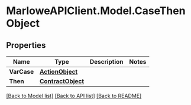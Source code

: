 # MarloweAPIClient.Model.CaseThenObject

## Properties

Name | Type | Description | Notes
------------ | ------------- | ------------- | -------------
**VarCase** | [**ActionObject**](ActionObject.md) |  | 
**Then** | [**ContractObject**](ContractObject.md) |  | 

[[Back to Model list]](../README.md#documentation-for-models) [[Back to API list]](../README.md#documentation-for-api-endpoints) [[Back to README]](../README.md)

